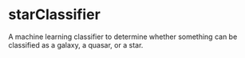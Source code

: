 # starClassifier

A machine learning classifier to determine whether something can be classified as a galaxy, a quasar, or a star. 
